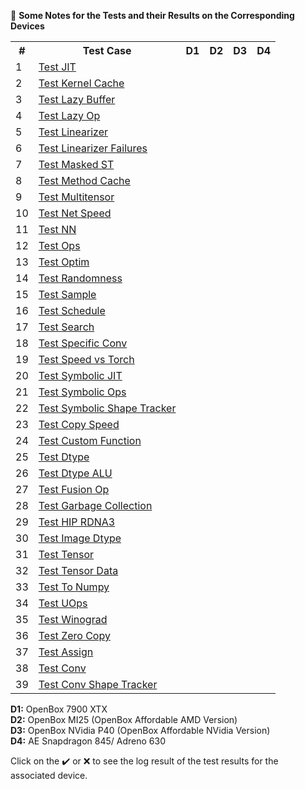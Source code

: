 :book: **Some Notes for the Tests and their Results on the Corresponding Devices**

<!-- - [Test JIT](test_jit.md)
- [Test Kernel Cache](test_kernel_cache.md)
- [Test Lazy Buffer](test_lazy_buffer.md)
- [Test Lazy Op](test_lazyop.md)
- [Test Linearizer](test_linearizer.md)
- [Test Linearizer Failures](test_linearizer_failures.md)
- [Test Masked ST](test_masked_st.md)
- [Test Method Cache](test_method_cache.md)
- [Test Multitensor](test_multitensor.md)
- [Test Net Speed](test_net_speed.md)
- [Test NN](test_nn.md)
- [Test Ops](test_ops.md)
- [Test Optim](test_optim.md)
- [Test Randomness](test_randomness.md)
- [Test Sample](test_sample.md)
- [Test Schedule](test_schedule.md)
- [Test Search](test_search.md)
- [Test Specific Conv](test_specific_conv.md)
- [Test Speed vs Torch](test_speed_v_torch.md)
- [Test Symbolic JIT](test_symbolic_jit.md)
- [Test Symbolic Ops](test_symbolic_ops.md)
- [Test Symbolic Shape Tracker](test_symbolic_shapetracker.md)
- [Test Copy Speed](test_copy_speed.md)
- [Test Custom Function](test_custom_function.md)
- [Test Dtype](test_dtype.md)
- [Test Dtype ALU](test_dtype_alu.md)
- [Test Fusion Op](test_fusion_op.md)
- [Test Garbage Collection](test_gc.md)
- [Test HIP RDNA3](test_hip_rdna3.md)
- [Test Image Dtype](test_image_dtype.md)
- [Test Tensor](test_tensor.md)
- [Test Tensor Data](test_tensor_data.md)
- [Test To Numpy](test_to_numpy.md)
- [Test UOps](test_uops.md)
- [Test Winograd](test_winograd.md)
- [Test Zero Copy](test_zero_copy.md)
- [Test Assign](test_assign.md)
- [Test Conv](test_conv.md)
- [Test Conv Shape Tracker](test_conv_shapetracker.md) -->

<table>
  <tr>
    <th>#</th>
    <th>Test Case</th>
    <th>D1</th>
    <th>D2</th>
    <th>D3</th>
    <th>D4</th>
  </tr>
  <tr><td>1</td><td><a href="test_jit.md">Test JIT</a></td></tr>
  <tr><td>2</td><td><a href="test_kernel_cache.md">Test Kernel Cache</a></td></tr>
  <tr><td>3</td><td><a href="test_lazy_buffer.md">Test Lazy Buffer</a></td></tr>
  <tr><td>4</td><td><a href="test_lazyop.md">Test Lazy Op</a></td></tr>
  <tr><td>5</td><td><a href="test_linearizer.md">Test Linearizer</a></td></tr>
  <tr><td>6</td><td><a href="test_linearizer_failures.md">Test Linearizer Failures</a></td></tr>
  <tr><td>7</td><td><a href="test_masked_st.md">Test Masked ST</a></td></tr>
  <tr><td>8</td><td><a href="test_method_cache.md">Test Method Cache</a></td></tr>
  <tr><td>9</td><td><a href="test_multitensor.md">Test Multitensor</a></td></tr>
  <tr><td>10</td><td><a href="test_net_speed.md">Test Net Speed</a></td></tr>
  <tr><td>11</td><td><a href="test_nn.md">Test NN</a></td></tr>
  <tr><td>12</td><td><a href="test_ops.md">Test Ops</a></td></tr>
  <tr><td>13</td><td><a href="test_optim.md">Test Optim</a></td></tr>
  <tr><td>14</td><td><a href="test_randomness.md">Test Randomness</a></td></tr>
  <tr><td>15</td><td><a href="test_sample.md">Test Sample</a></td></tr>
  <tr><td>16</td><td><a href="test_schedule.md">Test Schedule</a></td></tr>
  <tr><td>17</td><td><a href="test_search.md">Test Search</a></td></tr>
  <tr><td>18</td><td><a href="test_specific_conv.md">Test Specific Conv</a></td></tr>
  <tr><td>19</td><td><a href="test_speed_v_torch.md">Test Speed vs Torch</a></td></tr>
  <tr><td>20</td><td><a href="test_symbolic_jit.md">Test Symbolic JIT</a></td></tr>
  <tr><td>21</td><td><a href="test_symbolic_ops.md">Test Symbolic Ops</a></td></tr>
  <tr><td>22</td><td><a href="test_symbolic_shapetracker.md">Test Symbolic Shape Tracker</a></td></tr>
  <tr><td>23</td><td><a href="test_copy_speed.md">Test Copy Speed</a></td></tr>
  <tr><td>24</td><td><a href="test_custom_function.md">Test Custom Function</a></td></tr>
  <tr><td>25</td><td><a href="test_dtype.md">Test Dtype</a></td></tr>
  <tr><td>26</td><td><a href="test_dtype_alu.md">Test Dtype ALU</a></td></tr>
  <tr><td>27</td><td><a href="test_fusion_op.md">Test Fusion Op</a></td></tr>
  <tr><td>28</td><td><a href="test_gc.md">Test Garbage Collection</a></td></tr>
  <tr><td>29</td><td><a href="test_hip_rdna3.md">Test HIP RDNA3</a></td></tr>
  <tr><td>30</td><td><a href="test_image_dtype.md">Test Image Dtype</a></td></tr>
  <tr><td>31</td><td><a href="test_tensor.md">Test Tensor</a></td></tr>
  <tr><td>32</td><td><a href="test_tensor_data.md">Test Tensor Data</a></td></tr>
  <tr><td>33</td><td><a href="test_to_numpy.md">Test To Numpy</a></td></tr>
  <tr><td>34</td><td><a href="test_uops.md">Test UOps</a></td></tr>
  <tr><td>35</td><td><a href="test_winograd.md">Test Winograd</a></td></tr>
  <tr><td>36</td><td><a href="test_zero_copy.md">Test Zero Copy</a></td></tr>
  <tr><td>37</td><td><a href="test_assign.md">Test Assign</a></td></tr>
  <tr><td>38</td><td><a href="test_conv.md">Test Conv</a></td></tr>
  <tr><td>39</td><td><a href="test_conv_shapetracker.md">Test Conv Shape Tracker</a></td></tr>
</table>

**D1:** OpenBox 7900 XTX   
**D2:** OpenBox MI25 (OpenBox Affordable AMD Version)  
**D3:** OpenBox NVidia P40 (OpenBox Affordable NVidia Version)  
**D4:** AE Snapdragon 845/ Adreno 630  

Click on the ✔️ or ❌ to see the log result of the test results for the associated device.
